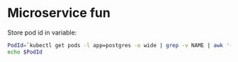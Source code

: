 # Microservice fun

Store pod id in variable:

```bash
PodId=`kubectl get pods -l app=postgres -o wide | grep -v NAME | awk '{print $1}'`
echo $PodId
```
